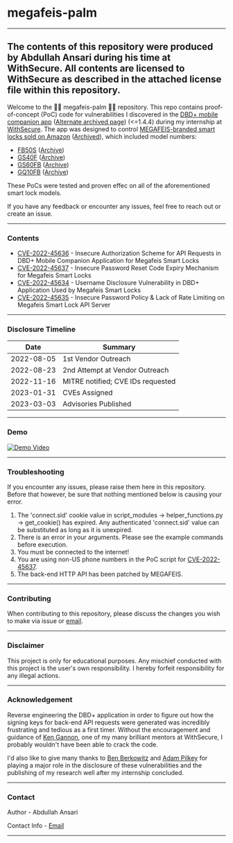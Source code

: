 ﻿# megafeis-palm

---
The contents of this repository were produced by Abdullah Ansari during his time at WithSecure. All contents are licensed to WithSecure as described in the attached license file within this repository.
---


Welcome to the 🤦‍♂️ megafeis-palm 🤦‍♂️ repository. This repo contains proof-of-concept (PoC) code for vulnerabilities I discovered in the [DBD+ mobile companion app](https://play.google.com/store/apps/details?id=net.oklok.dbd&hl=en_US&gl=US) ([Alternate archived page](https://web.archive.org/web/20230228185313/https://play.google.com/store/apps/details?id=net.oklok.dbd&hl=en_US&gl=US)) (<=1.4.4) during my internship at [WithSecure](https://www.withsecure.com/en/home). The app was designed to control [MEGAFEIS-branded smart locks sold on Amazon](https://www.amazon.com/stores/MEGAFEIS/page/254B3FD4-0D84-44E1-A05E-973392450554?ref_=ast_bln) ([Archived](https://web.archive.org/web/20230228185542/https://www.amazon.com/stores/MEGAFEIS/page/254B3FD4-0D84-44E1-A05E-973392450554?ref_=ast_bln)), which included model numbers:
- [FB50S](https://www.amazon.com/Fingerprint-Bluetooth-Waterproof-MEGAFEIS-Biometric/dp/B07PHQNTHL/ref=sr_1_2?crid=31XT3A5ZOGB8S&keywords=megafeis&qid=1659445906&sprefix=megafeis%2Caps%2C67&sr=8-2) ([Archive](https://web.archive.org/web/20230228190233/https://www.amazon.com/Fingerprint-Bluetooth-Waterproof-MEGAFEIS-Biometric/dp/B07PHQNTHL/ref=sr_1_2?crid=31XT3A5ZOGB8S&keywords=megafeis&qid=1659445906&sprefix=megafeis%2Caps%2C67&sr=8-2]))
- [GS40F](https://www.amazon.com/Fingerprint-MEGAFEIS-Bluetooth-Biometric-Cabinet/dp/B08HVGPFCY?ref_=ast_sto_dp) ([Archive](https://web.archive.org/web/20230228190406/https://www.amazon.com/Fingerprint-MEGAFEIS-Bluetooth-Biometric-Cabinet/dp/B08HVGPFCY?ref_=ast_sto_dp))
- [GS60FB](https://www.amazon.com/Fingerprint-Bluetooth-MEGAFEIS-Suitable-Cabinets/dp/B08MQGGB11?ref_=ast_sto_dp) ([Archive](https://web.archive.org/web/20230228190001/https://www.amazon.com/Fingerprint-Bluetooth-MEGAFEIS-Suitable-Cabinets/dp/B08MQGGB11?ref_=ast_sto_dp))
- [GQ10FB](https://www.megafeis.com/product-page/fingerprint-bike-lock-cable) ([Archive](https://web.archive.org/web/20230228190533/https://www.megafeis.com/product-page/fingerprint-bike-lock-cable))

These PoCs were tested and proven effec on all of the aforementioned smart lock models.

If you have any feedback or encounter any issues, feel free to reach out or create an issue. 

____

### Contents
- [CVE-2022-45636](/CVE-2022-45636) - Insecure Authorization Scheme for API Requests in DBD+ Mobile Companion Application for Megafeis Smart Locks
- [CVE-2022-45637](/CVE-2022-45637) - Insecure Password Reset Code Expiry Mechanism for Megafeis Smart Locks
- [CVE-2022-45634](/CVE-2022-45634) - Username Disclosure Vulnerability in DBD+ Application Used by Megafeis Smart Locks
- [CVE-2022-45635](/CVE-2022-45635) - Insecure Password Policy & Lack of Rate Limiting on Megafeis Smart Lock API Server

____

### Disclosure Timeline

| Date        | Summary                                               |
| ----------- | ----------------------------------------------------- |
| 2022-08-05  | 1st Vendor Outreach                                   |
| 2022-08-23  | 2nd Attempt at Vendor Outreach                        |
| 2022-11-16  | MITRE notified; CVE IDs requested                     |
| 2023-01-31  | CVEs Assigned                                         |
| 2023-03-03  | Advisories Published                                    |

____

### Demo

[![Demo Video](https://img.youtube.com/vi/W-eZDAH7xms/0.jpg)](https://www.youtube.com/watch?v=W-eZDAH7xms)
____

### Troubleshooting

If you encounter any issues, please raise them here in this repository. Before that however, be sure that nothing mentioned below is causing your error.

1. The 'connect.sid' cookie value in script_modules -> helper_functions.py -> get_cookie() has expired. Any authenticated 'connect.sid' value can be substituted as long as it is unexpired.
2. There is an error in your arguments. Please see the example commands before execution.
3. You must be connected to the internet!
4. You are using non-US phone numbers in the PoC script for [CVE-2022-45637](/CVE-2022-45637).
5. The back-end HTTP API has been patched by MEGAFEIS.

____

### Contributing

When contributing to this repository, please discuss the changes you wish to make via issue or [email](mailto:abdullahansari1618@outlook.com).

____

### Disclaimer

This project is only for educational purposes. Any mischief conducted with this project is the user's own responsibility. I hereby forfeit responsibility for any illegal actions.

____

### Acknowledgement 

Reverse engineering the DBD+ application in order to figure out how the signing keys for back-end API requests were generated was incredibly frustrating and tedious as a first timer. Without the encouragement and guidance of [Ken Gannon](https://github.com/Yogehi), one of my many brilliant mentors at WithSecure, I probably wouldn't have been able to crack the code.

I'd also like to give many thanks to [Ben Berkowitz](https://www.linkedin.com/in/benberkowitznyc/) and [Adam Pilkey](https://www.linkedin.com/in/adam-pilkey/) for playing a major role in the disclosure of these vulnerabilities and the publishing of my research well after my internship concluded.

____

### Contact

Author - Abdullah Ansari

Contact Info - [Email](mailto:abdullahansari1618@outlook.com)

____
